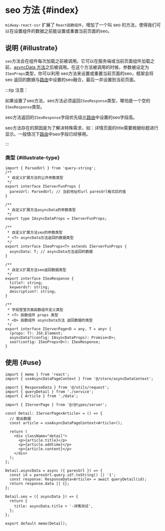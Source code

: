 # seo 方法 {#index}

`midway-react-ssr` 扩展了 `React函数组件`，增加了一个叫 seo 的方法，使得我们可以在设置组件的数据之前能设置或重置当前页面的seo。

## 说明 {#illustrate}

`seo`方法会在组件每次加载之前被调用。它可以在服务端或当前页面组件加载之前，[asyncData 方法](/guide/essentials/async-data.md)之后被调用。在这个方法被调用的时候，参数被设定为 `ISeoProps`类型，你可以利用 seo方法来设置或重置当前页面的seo，框架会将 seo 返回的数据与[路由](/guide/essentials/routing.md#react-route-config-param)中设置的seo融合，最后一并设置到当前页面。

:::tip 注意：

如果设置了seo方法，seo方法必须返回`ISeoResponse`类型，哪怕是一个空的`ISeoResponse`类型。

seo方法返回的`ISeoResponse`字段优先级比[路由](/guide/essentials/routing.html#react-route-config-param)中设置的seo字段高。

seo方法存在的原因是为了解决特殊需求，如：详情页面的title需要根据标题进行显示。一般情况下[路由](/guide/essentials/routing.html#react-route-config-param)中seo字段已经够用。

:::

### 类型 {#illustrate-type}

```ts{18-20,25-29,39}
import { ParsedUrl } from 'query-string';
/**
 * 自定义扩展方法的公共参数类型
 */
export interface IServerFunProps {
  paresUrl: ParsedUrl; // 当前地址栏url paresUrl格式后的值
}

/**
 * 自定义扩展方法asyncData的参数类型
 */
export type IAsyncDataProps = IServerFunProps;

/**
 * 自定义扩展方法seo的参数类型
 * <T> asyncData方法返回的数据类型
 */
export interface ISeoProps<T> extends IServerFunProps {
  asyncData: T; // asyncData方法返回的数据
}

/**
 * 自定义扩展方法seo返回数据类型
 */
export interface ISeoResponse {
  title?: string;
  keywords?: string;
  description?: string;
}

/**
 * 字段莹莹页面函数组件定义类型
 * <T> 函数组件 props 类型
 * <D> 函数组件 asyncData方法 返回数据的类型
 */
export interface IServerPage<D = any, T = any> {
  (props: T): JSX.Element;
  asyncData?(config: IAsyncDataProps): Promise<D>;
  seo?(config: ISeoProps<D>): ISeoResponse;
}
```

## 使用 {#use}

```tsx{29-33}
import { memo } from 'react';
import { useAsyncDataPageContext } from '@/store/asyncDataContext';

import { ResponseData } from '@/utils/request';
import { queryDetail } from './service';
import { Article } from './data';

import { IServerPage } from '@/@types/server';

const Detail: IServerPage<Article> = () => {
  // 取出数据
  const article = useAsyncDataPageContext<Article>();

  return (
    <div className="detail">
      <p>{article.title}</p>
      <p>{article.addtime}</p>
      <p>{article.content}</p>
    </div>
  );
};

Detail.asyncData = async ({ paresUrl }) => {
  const id = paresUrl.query.id?.toString() || '1';
  const response: ResponseData<Article> = await queryDetail(id);
  return response.data || {};
};

Detail.seo = ({ asyncData }) => {
  return {
    title: asyncData.title + '-详情测试',
  };
};

export default memo(Detail);

```


